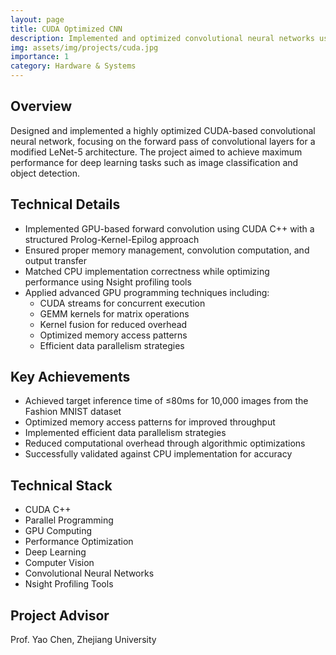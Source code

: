 ```yaml
---
layout: page
title: CUDA Optimized CNN
description: Implemented and optimized convolutional neural networks using CUDA for high-performance computing
img: assets/img/projects/cuda.jpg
importance: 1
category: Hardware & Systems
---
```


## Overview

Designed and implemented a highly optimized CUDA-based convolutional neural network, focusing on the forward pass of convolutional layers for a modified LeNet-5 architecture. The project aimed to achieve maximum performance for deep learning tasks such as image classification and object detection.

## Technical Details

- Implemented GPU-based forward convolution using CUDA C++ with a structured Prolog-Kernel-Epilog approach
- Ensured proper memory management, convolution computation, and output transfer
- Matched CPU implementation correctness while optimizing performance using Nsight profiling tools
- Applied advanced GPU programming techniques including:
  - CUDA streams for concurrent execution
  - GEMM kernels for matrix operations
  - Kernel fusion for reduced overhead
  - Optimized memory access patterns
  - Efficient data parallelism strategies

## Key Achievements

- Achieved target inference time of ≤80ms for 10,000 images from the Fashion MNIST dataset
- Optimized memory access patterns for improved throughput
- Implemented efficient data parallelism strategies
- Reduced computational overhead through algorithmic optimizations
- Successfully validated against CPU implementation for accuracy

## Technical Stack

- CUDA C++
- Parallel Programming
- GPU Computing
- Performance Optimization
- Deep Learning
- Computer Vision
- Convolutional Neural Networks
- Nsight Profiling Tools

## Project Advisor
Prof. Yao Chen, Zhejiang University 